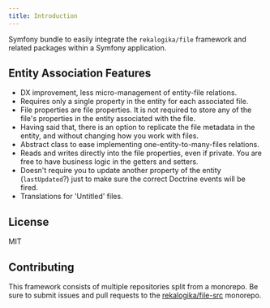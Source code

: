 ```yaml
---
title: Introduction
---
```


Symfony bundle to easily integrate the `rekalogika/file` framework and related
packages within a Symfony application.

## Entity Association Features

* DX improvement, less micro-management of entity-file relations.
* Requires only a single property in the entity for each associated file.
* File properties are file properties. It is not required to store any of the
  file's properties in the entity associated with the file.
* Having said that, there is an option to replicate the file metadata in the
  entity, and without changing how you work with files.
* Abstract class to ease implementing one-entity-to-many-files relations.
* Reads and writes directly into the file properties, even if private. You are
  free to have business logic in the getters and setters.
* Doesn't require you to update another property of the entity (`lastUpdated`?)
  just to make sure the correct Doctrine events will be fired.
* Translations for 'Untitled' files.

## License

MIT

## Contributing

This framework consists of multiple repositories split from a monorepo. Be
sure to submit issues and pull requests to the
[rekalogika/file-src](https://github.com/rekalogika/file-src) monorepo.